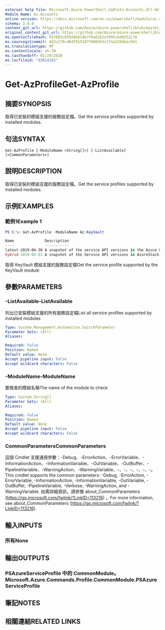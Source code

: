 ```yaml
---
external help file: Microsoft.Azure.PowerShell.Cmdlets.Accounts.dll-Help.xml
Module Name: Az.Accounts
online version: https://docs.microsoft.com/en-us/powershell/module/az.accounts/get-azprofile
schema: 2.0.0
content_git_url: https://github.com/Azure/azure-powershell/blob/master/src/Accounts/Accounts/help/Get-AzProfile.md
original_content_git_url: https://github.com/Azure/azure-powershell/blob/master/src/Accounts/Accounts/help/Get-AzProfile.md
ms.openlocfilehash: 937683c8592bb814b7f6a6262ef095cbd8252c78
ms.sourcegitcommit: 4d2c178cd6df9151877b08d54c1f4a228dbec9d1
ms.translationtype: MT
ms.contentlocale: zh-TW
ms.lasthandoff: 01/29/2020
ms.locfileid: "93614192"
---
```

# <span data-ttu-id="3758c-101">Get-AzProfile</span><span class="sxs-lookup"><span data-stu-id="3758c-101">Get-AzProfile</span></span>

## <span data-ttu-id="3758c-102">摘要</span><span class="sxs-lookup"><span data-stu-id="3758c-102">SYNOPSIS</span></span>
<span data-ttu-id="3758c-103">取得已安裝的模組支援的服務設定檔。</span><span class="sxs-lookup"><span data-stu-id="3758c-103">Get the service profiles supported by installed modules.</span></span>

## <span data-ttu-id="3758c-104">句法</span><span class="sxs-lookup"><span data-stu-id="3758c-104">SYNTAX</span></span>

```
Get-AzProfile [-ModuleName <String[]>] [-ListAvailable] [<CommonParameters>]
```

## <span data-ttu-id="3758c-105">說明</span><span class="sxs-lookup"><span data-stu-id="3758c-105">DESCRIPTION</span></span>
<span data-ttu-id="3758c-106">取得已安裝的模組支援的服務設定檔。</span><span class="sxs-lookup"><span data-stu-id="3758c-106">Get the service profiles supported by installed modules.</span></span>

## <span data-ttu-id="3758c-107">示例</span><span class="sxs-lookup"><span data-stu-id="3758c-107">EXAMPLES</span></span>

### <span data-ttu-id="3758c-108">範例1</span><span class="sxs-lookup"><span data-stu-id="3758c-108">Example 1</span></span>
```powershell
PS C:\> Get-AzProfile -ModuleName Az.KeyVault

Name              Description
----              -----------
latest-2019-04-30 A snapshot of the service API versions in the Azure Global Cloud. This profile was defined in April 2019.
hybrid-2019-03-01 A snapshot of the Service API versions in AzureStack, Azure Sovereign clouds, and the Azure Global Cloud. This profile was defined                    in March 2019.
```

<span data-ttu-id="3758c-109">取得 KeyVault 模組支援的服務設定檔</span><span class="sxs-lookup"><span data-stu-id="3758c-109">Get the service profile supported by the KeyVault module</span></span>

## <span data-ttu-id="3758c-110">參數</span><span class="sxs-lookup"><span data-stu-id="3758c-110">PARAMETERS</span></span>

### <span data-ttu-id="3758c-111">-ListAvailable</span><span class="sxs-lookup"><span data-stu-id="3758c-111">-ListAvailable</span></span>
<span data-ttu-id="3758c-112">列出已安裝模組支援的所有服務設定檔</span><span class="sxs-lookup"><span data-stu-id="3758c-112">List all service profiles supported by installed modules</span></span>

```yaml
Type: System.Management.Automation.SwitchParameter
Parameter Sets: (All)
Aliases:

Required: False
Position: Named
Default value: None
Accept pipeline input: False
Accept wildcard characters: False
```

### <span data-ttu-id="3758c-113">-ModuleName</span><span class="sxs-lookup"><span data-stu-id="3758c-113">-ModuleName</span></span>
<span data-ttu-id="3758c-114">要檢查的模組名稱</span><span class="sxs-lookup"><span data-stu-id="3758c-114">The name of the module to check</span></span>

```yaml
Type: System.String[]
Parameter Sets: (All)
Aliases:

Required: False
Position: Named
Default value: None
Accept pipeline input: False
Accept wildcard characters: False
```

### <span data-ttu-id="3758c-115">CommonParameters</span><span class="sxs-lookup"><span data-stu-id="3758c-115">CommonParameters</span></span>
<span data-ttu-id="3758c-116">這個 Cmdlet 支援通用參數：-Debug、-ErrorAction、-ErrorVariable、-InformationAction、-InformationVariable、-OutVariable、-OutBuffer、-PipelineVariable、-WarningAction、-WarningVariable、-、-、-、-、-、-。</span><span class="sxs-lookup"><span data-stu-id="3758c-116">This cmdlet supports the common parameters: -Debug, -ErrorAction, -ErrorVariable, -InformationAction, -InformationVariable, -OutVariable, -OutBuffer, -PipelineVariable, -Verbose, -WarningAction, and -WarningVariable.</span></span> <span data-ttu-id="3758c-117">如需詳細資訊，請參閱 about_CommonParameters (https://go.microsoft.com/fwlink/?LinkID=113216) 。</span><span class="sxs-lookup"><span data-stu-id="3758c-117">For more information, see about_CommonParameters (https://go.microsoft.com/fwlink/?LinkID=113216).</span></span>

## <span data-ttu-id="3758c-118">輸入</span><span class="sxs-lookup"><span data-stu-id="3758c-118">INPUTS</span></span>

### <span data-ttu-id="3758c-119">所有</span><span class="sxs-lookup"><span data-stu-id="3758c-119">None</span></span>

## <span data-ttu-id="3758c-120">輸出</span><span class="sxs-lookup"><span data-stu-id="3758c-120">OUTPUTS</span></span>

### <span data-ttu-id="3758c-121">PSAzureServiceProfile 中的 CommonModule。</span><span class="sxs-lookup"><span data-stu-id="3758c-121">Microsoft.Azure.Commands.Profile.CommonModule.PSAzureServiceProfile</span></span>

## <span data-ttu-id="3758c-122">筆記</span><span class="sxs-lookup"><span data-stu-id="3758c-122">NOTES</span></span>

## <span data-ttu-id="3758c-123">相關連結</span><span class="sxs-lookup"><span data-stu-id="3758c-123">RELATED LINKS</span></span>
